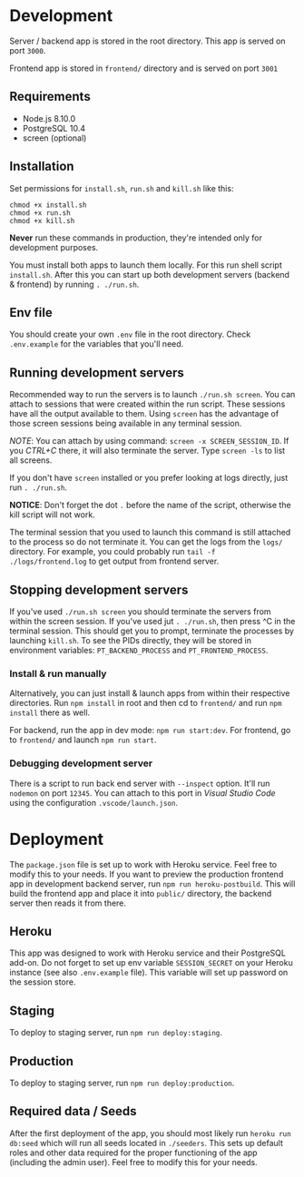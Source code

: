 
# Development

Server / backend app is stored in the root directory. This app is served on port `3000`.

Frontend app is stored in `frontend/` directory and is served on port `3001`

## Requirements

- Node.js 8.10.0
- PostgreSQL 10.4
- screen (optional)

## Installation

Set permissions for `install.sh`, `run.sh` and `kill.sh` like this:

```
chmod +x install.sh
chmod +x run.sh
chmod +x kill.sh
```

__Never__ run these commands in production, they're intended only for development purposes.

You must install both apps to launch them locally. For this run shell script `install.sh`.
After this you can start up both development servers (backend & frontend) by running `. ./run.sh`. 

## Env file

You should create your own `.env` file in the root directory. Check `.env.example` for the variables
that you'll need. 

## Running development servers

Recommended way to run the servers is to launch `./run.sh screen`. You can attach to sessions that were created within the run script.
These sessions have all the output available to them. Using `screen` has the advantage of those screen sessions being available in any terminal session.

_NOTE_: You can attach by using command: `screen -x SCREEN_SESSION_ID`. If you _CTRL+C_ there, it will also terminate the server. Type `screen -ls` to list all screens.

If you don't have `screen` installed or you prefer looking at logs directly, just run `. ./run.sh`.

__NOTICE__: Don't forget the dot `.` before the name of the script, otherwise the kill script will not work.

The terminal session that you used to launch this command is still attached to the process so do not terminate it. You can get the logs from the `logs/` directory.
For example, you could probably run `tail -f ./logs/frontend.log` to get output from frontend server.

## Stopping development servers

If you've used `./run.sh screen` you should terminate the servers from within the screen session.
If you've used jut `. ./run.sh`, then press ^C in the terminal session. This should get you to prompt, terminate the processes by launching `kill.sh`.
To see the PIDs directly, they will be stored in environment variables: `PT_BACKEND_PROCESS` and `PT_FRONTEND_PROCESS`.

### Install & run manually

Alternatively, you can just install & launch apps from within their respective directories. Run `npm install` in root and then cd to `frontend/` and run `npm install` there as well.

For backend, run the app in dev mode: `npm run start:dev`. For frontend, go to `frontend/` and launch `npm run start`.

### Debugging development server

There is a script to run back end server with `--inspect` option. It'll run `nodemon` on port `12345`. You can attach to this port in _Visual Studio Code_ using the configuration `.vscode/launch.json`.

# Deployment

The `package.json` file is set up to work with Heroku service. Feel free to modify this to your needs.
If you want to preview the production frontend app in development backend server, run `npm run heroku-postbuild`.
This will build the frontend app and place it into `public/` directory, the backend server then reads it from there.

## Heroku

This app was designed to work with Heroku service and their PostgreSQL add-on. Do not forget to set up
env variable `SESSION_SECRET` on your Heroku instance (see also `.env.example` file).
This variable will set up password on the session store.

## Staging

To deploy to staging server, run `npm run deploy:staging`.

## Production

To deploy to staging server, run `npm run deploy:production`.

## Required data / Seeds

After the first deployment of the app, you should most likely run `heroku run db:seed` which will
run all seeds located in `./seeders`. This sets up default roles and other data required for the
proper functioning of the app (including the admin user).
Feel free to modify this for your needs.